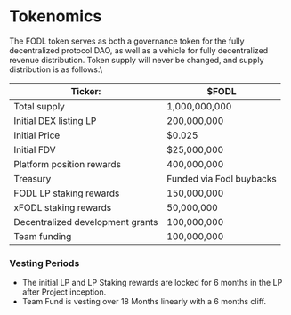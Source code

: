 # Tokenomics

The FODL token serves as both a governance token for the fully decentralized protocol DAO, as well as a vehicle for fully decentralized revenue distribution. Token supply will never be changed, and supply distribution is as follows:\


| Ticker:                          | $FODL                    |
| -------------------------------- | ------------------------ |
| Total supply                     | 1,000,000,000            |
| Initial DEX listing LP           | 200,000,000              |
| Initial Price                    | $0.025                   |
| Initial FDV                      | $25,000,000              |
| Platform position rewards        | 400,000,000              |
| Treasury                         | Funded via Fodl buybacks |
| FODL LP staking rewards          | 150,000,000              |
| xFODL staking rewards            | 50,000,000               |
| Decentralized development grants | 100,000,000              |
| Team funding                     | 100,000,000              |

### Vesting Periods

* The initial LP and LP Staking rewards are locked for 6 months in the LP after Project inception.
* Team Fund is vesting over 18 Months linearly with a 6 months cliff.&#x20;

